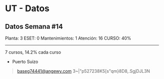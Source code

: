 # UT - Datos

## Datos Semana #14

Planta: 3
ESET: 0
Mantenimientos: 1
Atención: 16
CURSO: 40%

---------------------------
7 cursos, 14.2% cada curso
* Puerto Suizo
> baseg74441@angewy.com
> 3~|"p527238K5[s"qm}8D8,.SgjDJL3N
